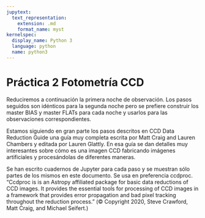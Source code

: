 ```yaml
---
jupytext:
  text_representation:
    extension: .md
    format_name: myst
kernelspec:
  display_name: Python 3
  language: python
  name: python3
---
```

# Práctica 2     Fotometría CCD

Reduciremos a continuación la primera noche de observación. Los pasos seguidos son idénticos para la segunda noche pero se prefiere construir los master BIAS y master FLATs para cada noche y usarlos para las observaciones correspondientes.

Estamos siguiendo en gran parte los pasos descritos en CCD Data Reduction Guide una guía muy completa escrita por Matt Craig and Lauren Chambers y editada por Lauren Glattly. En esa guía se dan detalles muy interesantes sobre cómo es una imagen CCD fabricando imágenes artificiales y procesándolas de diferentes maneras.

Se han escrito cuadernos de Jupyter para cada paso y se muestran sólo partes de los mismos en este documento. Se usa en preferencia ccdproc. “Ccdproc is is an Astropy affiliated package for basic data reductions of CCD images. It provides the essential tools for processing of CCD images in a framework that provides error propagation and bad pixel tracking throughout the reduction process.” (© Copyright 2020, Steve Crawford, Matt Craig, and Michael Seifert.)

